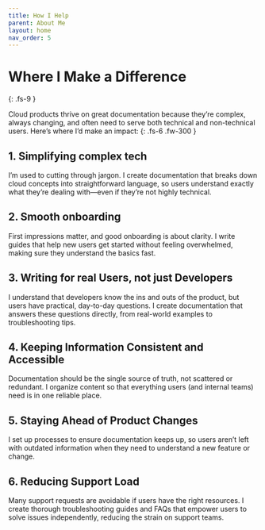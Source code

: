 ```yaml
---
title: How I Help
parent: About Me
layout: home
nav_order: 5
---
```


# Where I Make a Difference
{: .fs-9 }

Cloud products thrive on great documentation because they’re complex, always changing, and often need to serve both technical and non-technical users. Here’s where I’d make an impact:
{: .fs-6 .fw-300 }

## 1. Simplifying complex tech 

I’m used to cutting through jargon. I create documentation that breaks down cloud concepts into straightforward language, so users understand exactly what they’re dealing with—even if they’re not highly technical.

## 2. Smooth onboarding

First impressions matter, and good onboarding is about clarity. I write guides that help new users get started without feeling overwhelmed, making sure they understand the basics fast.

## 3. Writing for real Users, not just Developers

I understand that developers know the ins and outs of the product, but users have practical, day-to-day questions. I create documentation that answers these questions directly, from real-world examples to troubleshooting tips.

## 4. Keeping Information Consistent and Accessible

Documentation should be the single source of truth, not scattered or redundant. I organize content so that everything users (and internal teams) need is in one reliable place.

## 5. Staying Ahead of Product Changes

I set up processes to ensure documentation keeps up, so users aren’t left with outdated information when they need to understand a new feature or change.

## 6. Reducing Support Load 

Many support requests are avoidable if users have the right resources. I create thorough troubleshooting guides and FAQs that empower users to solve issues independently, reducing the strain on support teams.